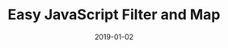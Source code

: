 ---
date: 2019-01-02
title: Easy JavaScript Filter and Map
image: codetip-easy-javascript-filter-and-map.png
language: JavaScript
---